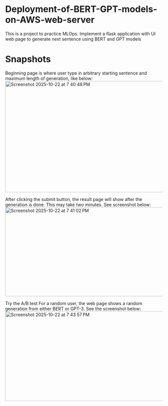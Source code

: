 # Deployment-of-BERT-GPT-models-on-AWS-web-server
This is a project to practice MLOps. Implement a flask application with UI web page to generate next sentence using BERT and GPT models 

# Snapshots
Beginning page is where user type in arbitrary starting sentence and maximum length of generation, like below:
<img width="579" height="356" alt="Screenshot 2025-10-22 at 7 40 48 PM" src="https://github.com/user-attachments/assets/c598863e-e165-4d8a-b5d8-fb94a21789bc" />

After clicking the submit button, the result page will show after the generation is done. This may take two minutes. See screenshot below:
<img width="632" height="285" alt="Screenshot 2025-10-22 at 7 41 02 PM" src="https://github.com/user-attachments/assets/d3d5fa51-45fa-44e3-8c9b-623ecc2eab40" />

Try the A/B test 
For a random user, the web page shows a random generation from either BERT or GPT-3. See the screenshot below:
<img width="581" height="287" alt="Screenshot 2025-10-22 at 7 43 57 PM" src="https://github.com/user-attachments/assets/22c8faf1-b718-48b0-9c4f-29deacfcad92" />

